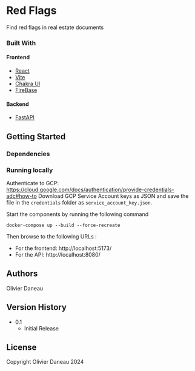 # Red Flags

Find red flags in real estate documents

### Built With

#### Frontend

* [React](https://react.dev/)
* [Vite](https://vitejs.dev/)
* [Chakra UI](https://v2.chakra-ui.com/)
* [FireBase]()

#### Backend

* [FastAPI](https://fastapi.tiangolo.com/)

## Getting Started

### Dependencies

### Running locally

Authenticate to GCP: https://cloud.google.com/docs/authentication/provide-credentials-adc#how-to
Download GCP Service Account keys as JSON and save the file in the `credentials` folder as `service_account_key.json`.

Start the components by running the following command
```
docker-compose up --build --force-recreate
```

Then browse to the following URLs :
* For the frontend: http://localhost:5173/
* For the API: http://localhost:8080/

## Authors

Olivier Daneau

## Version History

* 0.1
    * Initial Release

## License

Copyright Olivier Daneau 2024

